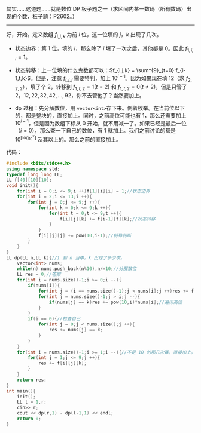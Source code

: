 其实……这道题……就是数位 DP 板子题之一（求区间内某一数码（所有数码）出现的个数，板子题：P2602。）

---

好，开始。定义数组 $f_{i,j,k}$ 为前 $i$ 位，这一位填的 $j$，$k$ 出现了几次。

- 状态边界：第 $1$ 位，填的 $i$，那么除了 $i$ 填了一次之后，其他都是 $0$。因此 $f_{1,i,i}=1$。

- 状态转移：上一位填的什么鬼数都可以：$f_{i,j,k} = \sum^{9}_{t=0} f_{i-1,t,k}$。但是，注意 $f_{i,j,j}$ 需要特判，加上 $10^{i-1}$。因为如果现在填 $12$（求 $f_{2,2,2}$），填了个 $2$，转移到 $f_{1,t,2}=1(t=2)$ 和 $f_{1,t,2}=0(t\not = 2)$，但是只管了 $2$，$12,22,32,42,...,92$，你不去管他了？当然要加上。

+ dp 过程：先分解数位，用 `vector<int>`存下来。倒着枚举。在当前位以下的，都是整块的，直接加上。同时，之前高位可能也有 $1$，那么还需要加上 $10^{i-1}$，但是因为数组下标从 $0$ 开始，就不用减一了。如果已经是最后一位（$i=0$），那么查一下自己的数位，有 $1$ 就加上。我们之前讨论的都是 $10^{\lfloor \log_{10}^{x} \rfloor}$ 及其以上的。那么之前的直接加上。

代码：

```cpp
#include <bits/stdc++.h>
using namespace std;
typedef long long LL;
LL f[40][10][10];
void init(){
	for(int i = 0;i <= 9;i ++)f[1][i][i] = 1;//状态边界
	for(int i = 2;i <= 13;i ++){
		for(int j = 0;j <= 9;j ++){
			for(int k = 0;k <= 9;k ++){
				for(int t = 0;t <= 9;t ++){
					f[i][j][k] += f[i-1][t][k];//状态转移
				}
			}
			f[i][j][j] += pow(10,i-1);//特殊判断
		}
	}
}
LL dp(LL n,LL k){//1 到 n 当中，k 出现了多少次。
	vector<int> nums;
	while(n) nums.push_back(n%10),n/=10;//分解数位
	LL res = 0;//答案
	for(int i = nums.size()-1;i >= 0;i --){
		if(nums[i]){
			for(int j = (i == nums.size()-1);j < nums[i];j ++)res += f[i+1][j][k];//整块加上
			for(int j = nums.size()-1;j > i;j --){
				if(nums[j] == k)res += pow(10,i)*nums[i];//遍历高位
			} 
		}
		if(i == 0){//检查自己
			for(int j = 0;j < nums.size();j ++){
				res += nums[j] == k;
			}
		}
	}
	for(int i = nums.size()-1;i >= 1;i --){//不足 10 的那几次幂，直接加上。
		for(int j = 1;j <= 9;j ++){
			res += f[i][j][k];
		}
	}
	return res;
}
int main(){
	init();
	LL l = 1,r;
	cin>> r;
	cout << dp(r,1) - dp(l-1,1) << endl;
	return 0;
}

```